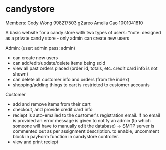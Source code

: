 candystore
=========

Members: 
Cody Wong		998217503		g2areo
Amelia Gao 	1001041810	


A basic website for a candy store with two types of users:
*note: designed as a private candy store - only admin can create new users

Admin:  (user: admin           pass: admin)
- can create new users
- can add/edit/update/delete items being sold
- view all past orders placed (order id, totals, etc. credit card info is not shown)
- can delete all customer info and orders (from the index)
- shopping/adding things to cart is restricted to customer accounts


Customer
- add and remove items from their cart
- checkout, and provide credit card info
- reciept is auto-emailed to the customer's registration email. If no email is provided
	an error message is given to notify an admin (to which someone will have to manually
	edit the database)
	-> SMTP server is commented out as per assignment description. to enable, uncomment block in payForm 
		function in candystore controller.
- view and print reciept
